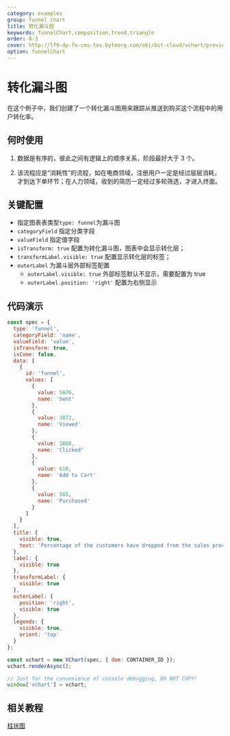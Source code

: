 ```yaml
---
category: examples
group: funnel chart
title: 转化漏斗图
keywords: funnelChart,composition,trend,triangle
order: 8-3
cover: http://lf9-dp-fe-cms-tos.byteorg.com/obj/bit-cloud/vchart/preview/funnel-chart/transform-funnel.png
option: funnelChart
---
```


# 转化漏斗图

在这个例子中，我们创建了一个转化漏斗图用来跟踪从推送到购买这个流程中的用户转化率。

## 何时使用

1. 数据是有序的，彼此之间有逻辑上的顺序关系，阶段最好大于 3 个。

2. 该流程应是“消耗性”的流程，如在电商领域，注册用户一定是经过层层消耗，才到达下单环节；在人力领域，收到的简历一定经过多轮筛选，才进入终面。

## 关键配置

- 指定图表表类型`type: funnel`为漏斗图
- `categoryField` 指定分类字段
- `valueField` 指定值字段
- `isTransform: true` 配置为转化漏斗图，图表中会显示转化层；
- `transformLabel.visible: true` 配置显示转化层的标签；
- `outerLabel` 为漏斗层外部标签配置
  - `outerLabel.visible: true` 外部标签默认不显示，需要配置为 true
  - `outerLabel.position: 'right'` 配置为右侧显示

## 代码演示

```javascript livedemo
const spec = {
  type: 'funnel',
  categoryField: 'name',
  valueField: 'value',
  isTransform: true,
  isCone: false,
  data: [
    {
      id: 'funnel',
      values: [
        {
          value: 5676,
          name: 'Sent'
        },
        {
          value: 3872,
          name: 'Viewed'
        },
        {
          value: 1668,
          name: 'Clicked'
        },
        {
          value: 610,
          name: 'Add to Cart'
        },
        {
          value: 565,
          name: 'Purchased'
        }
      ]
    }
  ],
  title: {
    visible: true,
    text: 'Percentage of the customers have dropped from the sales process'
  },
  label: {
    visible: true
  },
  transformLabel: {
    visible: true
  },
  outerLabel: {
    position: 'right',
    visible: true
  },
  legends: {
    visible: true,
    orient: 'top'
  }
};

const vchart = new VChart(spec, { dom: CONTAINER_ID });
vchart.renderAsync();

// Just for the convenience of console debugging, DO NOT COPY!
window['vchart'] = vchart;
```

## 相关教程

[柱状图](link)

